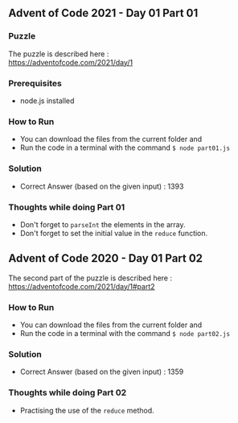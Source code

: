 ## Advent of Code 2021 - Day 01 Part 01

### Puzzle
The puzzle is described here :  
https://adventofcode.com/2021/day/1

### Prerequisites
- node.js installed

### How to Run
- You can download the files from the current folder and
- Run the code in a terminal with the command ```$ node part01.js```

### Solution
- Correct Answer (based on the given input) : 1393

### Thoughts while doing Part 01
- Don't forget to ```parseInt``` the elements in the array.
- Don't forget to set the initial value in the ```reduce``` function.

## Advent of Code 2020 - Day 01 Part 02
The second part of the puzzle is described here :  
https://adventofcode.com/2021/day/1#part2

### How to Run
- You can download the files from the current folder and
- Run the code in a terminal with the command ```$ node part02.js```

### Solution
- Correct Answer (based on the given input) : 1359

### Thoughts while doing Part 02
- Practising the use of the ```reduce``` method.